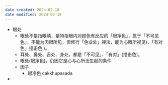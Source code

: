 ```yaml
---
date created: 2024-02-18
date modified: 2024-02-18
---
```

- 眼处
    - 眼处不是指眼睛，是特指眼内对颜色有反应的「眼净色」，属于「不可见色」，不能为肉眼所见，但修行「色业处」禅法，能为心眼所视见)、「有对色」撞击色 )。
    - 耳处、鼻处、舌处、身处，都是「不可见」、「有对」(撞击色)。      
    - 眼处(眼净色)，仍因它是心与心所法生起的条件
    - 因子
        - 眼净色 cakkhupasada
- 
